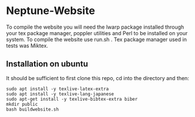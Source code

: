 # Neptune-Website
To compile the website you will need the lwarp package installed
through your tex package manager, poppler utilities and Perl to
be installed on your system. To compile the website use run.sh .
Tex package manager used in tests was Miktex.


## Installation on ubuntu

It should be sufficient to first clone this repo, cd into the directory and then:

```
sudo apt install -y texlive-latex-extra
sudo apt install -y texlive-lang-japanese
sudo apt-get install -y texlive-bibtex-extra biber
mkdir public
bash buildwebsite.sh
```
